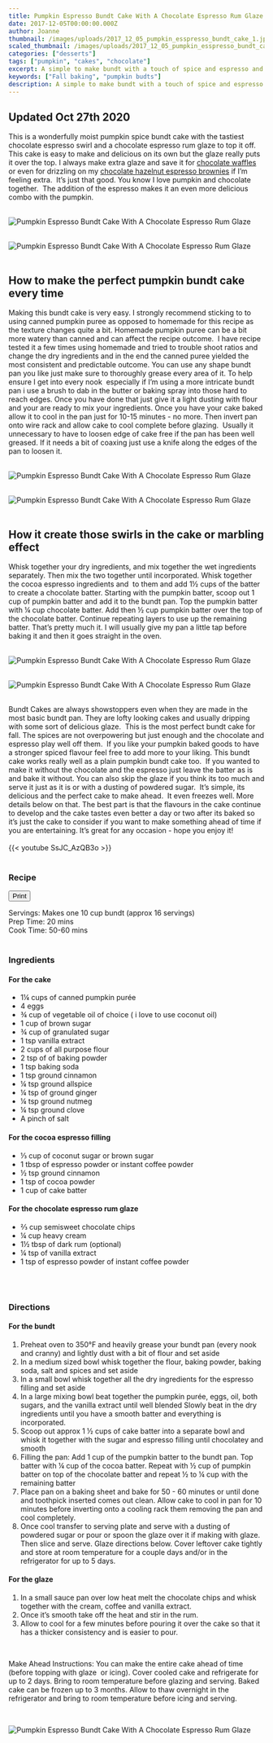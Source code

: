 ```yaml
---
title: Pumpkin Espresso Bundt Cake With A Chocolate Espresso Rum Glaze
date: 2017-12-05T00:00:00.000Z
author: Joanne
thumbnail: /images/uploads/2017_12_05_pumpkin_esspresso_bundt_cake_1.jpg
scaled_thumbnail: /images/uploads/2017_12_05_pumpkin_esspresso_bundt_cake_0.jpg
categories: ["desserts"]
tags: ["pumpkin", "cakes", "chocolate"]
excerpt: A simple to make bundt with a touch of spice and espresso and an unforgettable glaze
keywords: ["Fall baking", "pumpkin budts"]
description: A simple to make bundt with a touch of spice and espresso and an unforgettable glaze
---
```

<span class="blog-text">

## Updated Oct 27th 2020

This is a wonderfully moist pumpkin spice bundt cake with the tastiest chocolate espresso swirl and a chocolate espresso rum glaze to top it off. This cake is easy to make and delicious on its own but the glaze really puts it over the top. I always make extra glaze and save it for [chocolate waffles](https://www.oliveandmango.com/dark-chocolate-waffles-with-cherry-balsamic-compote/) or even for drizzling on my [chocolate hazelnut espresso brownies](https://www.oliveandmango.com/chocolate-hazelnut-espresso-brownies/) if I’m feeling extra.  It’s just that good. You know I love pumpkin and chocolate together.  The addition of the espresso makes it an even more delicious combo with the pumpkin.  
</br>
</br>

![Pumpkin Espresso Bundt Cake With A Chocolate Espresso Rum Glaze](/images/uploads/2017_12_05_pumpkin_esspresso_bundt_cake_2.jpg)
</br>
</br>

![Pumpkin Espresso Bundt Cake With A Chocolate Espresso Rum Glaze](/images/uploads/2017_12_05_pumpkin_esspresso_bundt_cake_3.jpg)
</br>
</br>

## How to make the perfect pumpkin bundt cake every time

Making this bundt cake is very easy. I strongly recommend sticking to to using canned pumpkin puree as opposed to homemade for this recipe as the texture changes quite a bit. Homemade pumpkin puree can be a bit more watery than canned and can affect the recipe outcome.  I have recipe tested it a few times using homemade and tried to trouble shoot ratios and change the dry ingredients and in the end the canned puree yielded the most consistent and predictable outcome. You can use any shape bundt pan you like just make sure to thoroughly grease every area of it. To help ensure I get into every nook  especially if I’m using a more intricate bundt pan i use a brush to dab in the butter or baking spray into those hard to reach edges. Once you have done that just give it a light dusting with flour and your are ready to mix your ingredients. Once you have your cake baked allow it to cool in the pan just for 10-15 minutes - no more. Then invert pan onto wire rack and allow cake to cool complete before glazing.  Usually it unnecessary to have to loosen edge of cake free if the pan has been well greased. If it needs a bit of coaxing just use a knife along the edges of the pan to loosen it. 
</br>
</br>

![Pumpkin Espresso Bundt Cake With A Chocolate Espresso Rum Glaze](/images/uploads/2017_12_05_pumpkin_esspresso_bundt_cake_4.jpg)
</br>
</br>

![Pumpkin Espresso Bundt Cake With A Chocolate Espresso Rum Glaze](/images/uploads/2017_12_05_pumpkin_esspresso_bundt_cake_5.jpg)
</br>
</br>

## How it create those swirls in the cake or marbling effect

Whisk together your dry ingredients, and mix together the wet ingredients separately. Then mix the two together until incorporated. Whisk together the cocoa espresso ingredients and  to them and add 1&frac12; cups of the batter to create a chocolate batter. Starting with the pumpkin batter, scoop out 1 cup of pumpkin batter and add it to the bundt pan. Top the pumpkin batter with &frac14; cup chocolate batter. Add then &frac12; cup pumpkin batter over the top of the chocolate batter. Continue repeating layers to use up the remaining batter. That’s pretty much it. I will usually give my pan a little tap before baking it and then it goes straight in the oven. 
</br>
</br>

![Pumpkin Espresso Bundt Cake With A Chocolate Espresso Rum Glaze](/images/uploads/2017_12_05_pumpkin_esspresso_bundt_cake_6.jpg)
</br>
</br>

![Pumpkin Espresso Bundt Cake With A Chocolate Espresso Rum Glaze](/images/uploads/2017_12_05_pumpkin_esspresso_bundt_cake_7.jpg)
</br>
</br>

Bundt Cakes are always showstoppers even when they are made in the most basic bundt pan. They are lofty looking cakes and usually dripping with some sort of delicious glaze.  This is the most perfect bundt cake for fall. The spices are not overpowering but just enough and the chocolate and espresso play well off them.  If you like your pumpkin baked goods to have a stronger spiced flavour feel free to add more to your liking. This bundt cake works really well as a plain pumpkin bundt cake too.  If you wanted to make it without the chocolate and the espresso just leave the batter as is and bake it without. You can also skip the glaze if you think its too much and serve it just as it is or with a dusting of powdered sugar.  It’s simple, its delicious and the perfect cake to make ahead.  It even freezes well. More details below on that. The best part is that the flavours in the cake continue to develop and the cake tastes even better a day or two after its baked so it’s just the cake to consider if you want to make something ahead of time if you are entertaining. It’s great for any occasion - hope you enjoy it!
</br>
</br>
{{< youtube SsJC_AzQB3o >}}
</br>
</br>
</span>

### Recipe
<div print_button><form>
<input type="button" value="Print" class="btn__print" onClick="window.print()">
</form></div>

<div>Servings: <span itemprop="recipeYield">Makes one 10 cup bundt (approx 16 servings)</div>
<div>Prep Time: <meta itemprop="prepTime" content="PT20M">20 mins</div>
<div>Cook Time: <meta itemprop="cookTime" content="PT60M">50-60 mins</div>
</br>

### Ingredients
#### For the cake

* <span itemprop="recipeIngredient">1¼ cups of canned pumpkin purée </span>
* <span itemprop="recipeIngredient">4 eggs</span>
* <span itemprop="recipeIngredient">¾ cup of vegetable oil of choice ( i love to use coconut oil)</span>
* <span itemprop="recipeIngredient">1 cup of brown sugar</span>
* <span itemprop="recipeIngredient">¾ cup of granulated sugar</span>
* <span itemprop="recipeIngredient">1 tsp vanilla extract</span>
* <span itemprop="recipeIngredient">2 cups of all purpose flour</span>
* <span itemprop="recipeIngredient">2 tsp of of baking powder</span>
* <span itemprop="recipeIngredient">1 tsp baking soda</span>
* <span itemprop="recipeIngredient">1 tsp ground cinnamon</span>
* <span itemprop="recipeIngredient">¼ tsp ground allspice</span>
* <span itemprop="recipeIngredient">¼ tsp of ground ginger</span>
* <span itemprop="recipeIngredient">¼ tsp ground nutmeg</span>
* <span itemprop="recipeIngredient">¼ tsp ground clove</span>
* <span itemprop="recipeIngredient">A pinch of salt </span>

#### For the cocoa espresso filling

* <span itemprop="recipeIngredient">&frac13; cup of coconut sugar or brown sugar</span>
* <span itemprop="recipeIngredient">1 tbsp of espresso powder or instant coffee powder</span>
* <span itemprop="recipeIngredient">½ tsp ground cinnamon</span>
* <span itemprop="recipeIngredient">1 tsp of cocoa powder</span>
* <span itemprop="recipeIngredient">1 cup of cake batter </span>

#### For the chocolate espresso rum glaze

* <span itemprop="recipeIngredient">&frac23; cup semisweet chocolate chips</span>
* <span itemprop="recipeIngredient">¼ cup heavy cream</span>
* <span itemprop="recipeIngredient">1½ tbsp of dark rum (optional)</span>
* <span itemprop="recipeIngredient">¼ tsp of vanilla extract</span>
* <span itemprop="recipeIngredient">1 tsp of espresso powder of instant coffee powder </span>
</br>
</br>

### Directions

#### For the bundt

1. Preheat oven to 350°F and heavily grease your bundt pan (every nook and cranny) and lightly dust with a bit of flour and set aside
2. In a medium sized bowl whisk together the flour, baking powder, baking soda, salt and spices and set aside
3. In a small bowl whisk together all the dry ingredients for the espresso filling and set aside
4. In a large mixing bowl beat together the pumpkin purée, eggs, oil, both sugars, and the vanilla extract until well blended Slowly beat in the dry ingredients until you have a smooth batter and everything is incorporated.
5. Scoop out approx 1 &frac12; cups of cake batter into a separate bowl and whisk it together with the sugar and espresso filling until chocolatey and smooth
6. Filling the pan: Add 1 cup of the pumpkin batter to the bundt pan. Top batter with &frac14; cup of the cocoa batter. Repeat with &frac12; cup of pumpkin batter on top of the chocolate batter and repeat &frac12; to &frac14; cup with the remaining batter
7. Place pan on a baking sheet and bake for 50 - 60 minutes or until done and toothpick inserted comes out clean. Allow cake to cool in pan for 10 minutes before inverting onto a cooling rack them removing the pan and cool completely. 
8. Once cool transfer to serving plate and serve with a dusting of powdered sugar or pour or spoon the glaze over it if making with glaze. Then slice and serve. Glaze directions below. Cover leftover cake tightly and store at room temperature for a couple days and/or in the refrigerator for up to 5 days.

#### For the glaze

1. In a small sauce pan over low heat melt the chocolate chips and whisk together with the cream, coffee and vanilla extract.
2. Once it’s smooth take off the heat and stir in the rum.
3. Allow to cool for a few minutes before pouring it over the cake so that it has a thicker consistency and is easier to pour.
</br>

Make Ahead Instructions: You can make the entire cake ahead of time (before topping with glaze  or icing). Cover cooled cake and refrigerate for up to 2 days. Bring to room temperature before glazing and serving. Baked cake can be frozen up to 3 months. Allow to thaw overnight in the refrigerator and bring to room temperature before icing and serving.

</br>

![Pumpkin Espresso Bundt Cake With A Chocolate Espresso Rum Glaze](/images/uploads/2017_12_05_pumpkin_esspresso_bundt_cake_8.jpg)
